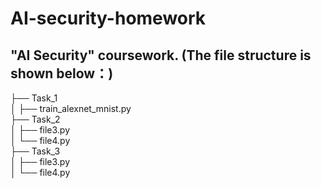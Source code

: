 # AI-security-homework
## "AI Security" coursework. (The file structure is shown below：)
├── Task_1<br />
│   ├── train_alexnet_mnist.py<br />
├── Task_2<br />
│   ├── file3.py<br />
│   └── file4.py<br />
├── Task_3<br />
│   ├── file3.py<br />
│   └── file4.py<br />
